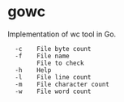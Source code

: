 # gowc

Implementation of wc tool in Go.

```
  -c    File byte count
  -f    File name
        File to check
  -h    Help
  -l    File line count
  -m    File character count
  -w    File word count
```